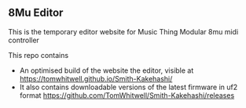 ## 8Mu Editor 

This is the temporary editor website for Music Thing Modular 8mu midi controller 

This repo contains  

* An optimised build of the website the editor, visible at https://tomwhitwell.github.io/Smith-Kakehashi/ 
* It also contains downloadable versions of the latest firmware in uf2 format https://github.com/TomWhitwell/Smith-Kakehashi/releases 

